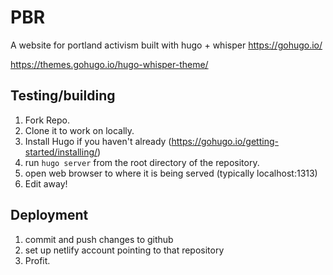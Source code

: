 # PBR
A website for portland activism built with hugo + whisper
https://gohugo.io/

https://themes.gohugo.io/hugo-whisper-theme/

## Testing/building
1. Fork Repo.
2. Clone it to work on locally.
3. Install Hugo if you haven't already (https://gohugo.io/getting-started/installing/)
4. run `hugo server` from the root directory of the repository.
5. open web browser to where it is being served (typically localhost:1313)
6. Edit away!

## Deployment
1. commit and push changes to github
2. set up netlify account pointing to that repository
3. Profit.